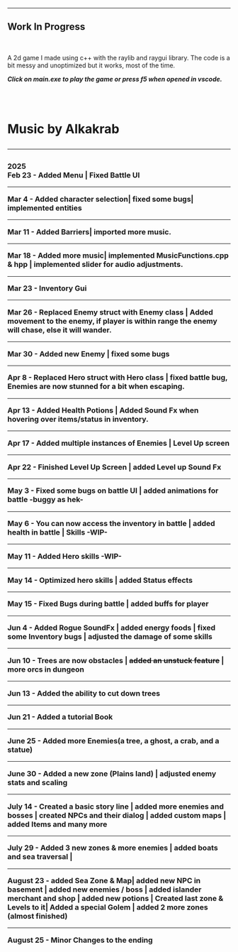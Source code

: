 ------------------
Work In Progress
------------------
<br>
<p>A 2d game I made using c++ with the raylib and raygui library. The code is a bit messy and unoptimized but it works, most of the time.</p>
<p><em><b>Click on main.exe to play the game or press f5 when opened in vscode.</b></em></p>
<br>
<br>
<h1>Music by Alkakrab
<hr>
<h3> 2025
<br>
Feb 23 - Added Menu | Fixed Battle UI
<hr>
Mar 4 - Added character selection| fixed some bugs| implemented entities
<hr>
Mar 11 - Added Barriers| imported more music.
<hr>
Mar 18 - Added more music| implemented MusicFunctions.cpp & hpp | implemented slider for audio adjustments.
<hr>
Mar 23 - Inventory Gui
<hr>
Mar 26 - Replaced Enemy struct with Enemy class | Added movement to the enemy, if player is within range the enemy will chase, else it will wander.
<hr>
Mar 30 - Added new Enemy | fixed some bugs
<hr>
Apr 8 - Replaced Hero struct with Hero class | fixed battle bug, Enemies are now stunned for a bit when escaping.
<hr>
Apr 13 - Added Health Potions | Added Sound Fx when hovering over items/status in inventory.
<hr>
Apr 17 - Added multiple instances of Enemies | Level Up screen 
<hr>
Apr 22 - Finished Level Up Screen | added Level up Sound Fx
<hr>
May 3 - Fixed some bugs on battle UI | added animations for battle -buggy as hek-
<hr>
May 6 - You can now access the inventory in battle | added health in battle | Skills -WIP-
<hr>
May 11 - Added Hero skills -WIP-
<hr>
May 14 - Optimized hero skills | added Status effects
<hr>
May 15 - Fixed Bugs during battle | added buffs for player 
<hr>
Jun 4 - Added Rogue SoundFx | added energy foods | fixed some Inventory bugs | adjusted the damage of some skills
<hr>
Jun 10 - Trees are now obstacles | <strike>added an unstuck feature</strike> | more orcs in dungeon  
<hr>
Jun 13 - Added the ability to cut down trees
<hr>
Jun 21 - Added a tutorial Book
<hr>
June 25 - Added more Enemies(a tree, a ghost, a crab, and a statue)
<hr>
June 30 - Added a new zone (Plains land) | adjusted enemy stats and scaling
<hr>
July 14 - Created a basic story line | added more enemies and bosses | created NPCs and their dialog | added custom maps | added Items and many more
<hr>
July 29 - Added 3 new zones & more enemies | added boats and sea traversal | 
<hr>
August 23 - added Sea Zone & Map| added new NPC in basement | added new enemies / boss | added islander merchant and shop | added new potions | Created last zone & Levels to it| Added a special Golem | added 2 more zones (almost finished)
<hr>
August 25 - Minor Changes to the ending